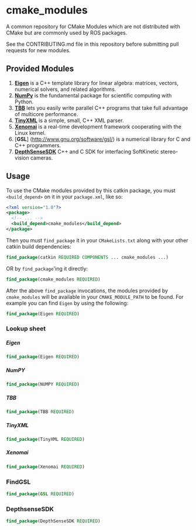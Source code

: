 cmake_modules
=============

A common repository for CMake Modules which are not distributed with CMake but are commonly used by ROS packages.

See the CONTRIBUTING.md file in this repository before submitting pull requests for new modules.

Provided Modules
----------------

1. [**Eigen**](http://eigen.tuxfamily.org/index.php?title=Main_Page) is a C++ template library for linear algebra: matrices, vectors, numerical solvers, and related algorithms.
2. [**NumPy**](http://www.numpy.org/) is the fundamental package for scientific computing with Python.
3. [**TBB**](https://www.threadingbuildingblocks.org/) lets you easily write parallel C++ programs that take full advantage of multicore performance.
4. [**TinyXML**](http://www.grinninglizard.com/tinyxml/) is a simple, small, C++ XML parser.
5. [**Xenomai**](http://www.xenomai.org/) is a real-time development framework cooperating with the Linux kernel.
6. [**GSL**] (http://www.gnu.org/software/gsl/) is a numerical library for C and C++ programmers.
7. [**DepthSenseSDK**](http://www.softkinetic.com/Support/Download?EntryId=0) C++ and C SDK for interfacing SoftKinetic stereo-vision cameras.

Usage
-----

To use the CMake modules provided by this catkin package, you must `<build_depend>` on it in your `package.xml`, like so:

```xml
<?xml version="1.0"?>
<package>
  <!-- ... -->
  <build_depend>cmake_modules</build_depend>
</package>
```

Then you must `find_package` it in your `CMakeLists.txt` along with your other catkin build dependencies:

```cmake
find_package(catkin REQUIRED COMPONENTS ... cmake_modules ...)
```

OR by `find_package`'ing it directly:

```cmake
find_package(cmake_modules REQUIRED)
```

After the above `find_package` invocations, the modules provided by `cmake_modules` will be available in your `CMAKE_MODULE_PATH` to be found. For example you can find `Eigen` by using the following:

```cmake
find_package(Eigen REQUIRED)
```

### Lookup sheet

##### Eigen
```cmake
find_package(Eigen REQUIRED)
```
##### NumPY
```cmake
find_package(NUMPY REQUIRED)
```
##### TBB
```cmake
find_package(TBB REQUIRED)
```
##### TinyXML
```cmake
find_package(TinyXML REQUIRED)
```
##### Xenomai
```cmake
find_package(Xenomai REQUIRED)
```
### FindGSL
```cmake
find_package(GSL REQUIRED)
```
### DepthsenseSDK
```cmake
find_package(DepthSenseSDK REQUIRED)
```
